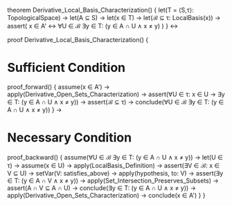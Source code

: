 theorem Derivative_Local_Basis_Characterization() {
  let(T = ⟨S,τ⟩: TopologicalSpace) →
  let(A ⊆ S) →
  let(x ∈ T) →
  let(ℬ ⊆ τ: LocalBasis(x)) →
  assert(
    x ∈ A' ↔ ∀U ∈ ℬ ∃y ∈ T: (y ∈ A ∩ U ∧ x ≠ y)
  )
} ↔

proof Derivative_Local_Basis_Characterization() {
  # Sufficient Condition
  proof_forward() {
    assume(x ∈ A') →
    apply(Derivative_Open_Sets_Characterization) →
    assert(∀U ∈ τ: x ∈ U → ∃y ∈ T: (y ∈ A ∩ U ∧ x ≠ y)) →
    assert(ℬ ⊆ τ) →
    conclude(∀U ∈ ℬ ∃y ∈ T: (y ∈ A ∩ U ∧ x ≠ y))
  } →

  # Necessary Condition
  proof_backward() {
    assume(∀U ∈ ℬ ∃y ∈ T: (y ∈ A ∩ U ∧ x ≠ y)) →
    let(U ∈ τ) →
    assume(x ∈ U) →
    apply(LocalBasis_Definition) →
    assert(∃V ∈ ℬ: x ∈ V ⊆ U) →
    setVar(V: satisfies_above) →
    apply(hypothesis, to: V) →
    assert(∃y ∈ T: (y ∈ A ∩ V ∧ x ≠ y)) →
    apply(Set_Intersection_Preserves_Subsets) →
    assert(A ∩ V ⊆ A ∩ U) →
    conclude(∃y ∈ T: (y ∈ A ∩ U ∧ x ≠ y)) →
    apply(Derivative_Open_Sets_Characterization) →
    conclude(x ∈ A')
  }
}